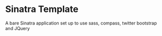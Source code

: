 # Sinatra Template
A bare Sinatra application set up to use sass, compass, twitter bootstrap and JQuery
